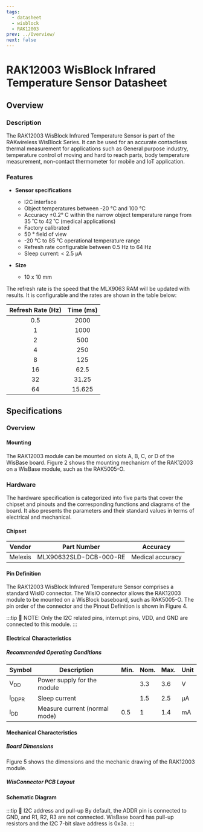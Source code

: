 ```yaml
---
tags:
  - datasheet
  - wisblock
  - RAK12003
prev: ../Overview/
next: false
---
```


# RAK12003 WisBlock Infrared Temperature Sensor Datasheet

## Overview

<rk-img
  src="/assets/images/wisblock/rak12003/datasheet/RAK12003.png"
  width="50%"
  caption="RAK12003 WisBlock Infrared Temperature Sensor "
/>

### Description

The RAK12003 WisBlock Infrared Temperature Sensor is part of the RAKwireless WisBlock Series. It can be used for an accurate contactless thermal measurement for applications such as General purpose industry, temperature control of moving and hard to reach parts, body temperature measurement, non-contact thermometer for mobile and IoT application.

### Features 

* **Sensor specifications**
  * I2C interface 
  * Object temperatures between -20&nbsp;°C and 100&nbsp;°C 
  * Accuracy ±0.2°&nbsp;C within the narrow object temperature range from 35&nbsp;˚C to 42&nbsp;˚C (medical applications)
  * Factory calibrated
  * 50&nbsp;° field of view
  * -20&nbsp;°C to 85&nbsp;°C operational temperature range
  * Refresh rate configurable between 0.5&nbsp;Hz to 64&nbsp;Hz
  * Sleep current: < 2.5&nbsp;µA 

* **Size**
    * 10 x 10&nbsp;mm

The refresh rate is the speed that the MLX9063 RAM will be updated with results. It is configurable and the rates are shown in the table below:


| Refresh Rate (Hz) | Time (ms) |
| :---------------: | :-------: |
|        0.5        |   2000    |
|         1         |   1000    |
|         2         |    500    |
|         4         |    250    |
|         8         |    125    |
|        16         |   62.5    |
|        32         |   31.25   |
|        64         |  15.625   |

## Specifications

### Overview


#### Mounting

The RAK12003 module can be mounted on slots A, B, C, or D of the WisBase board. Figure 2 shows the mounting mechanism of the RAK12003 on a WisBase module, such as the RAK5005-O.

<rk-img
  src="/assets/images/wisblock/rak12003/datasheet/RAK12003_mounting.png"
  width="50%"
  caption="RAK12003 WisBlock Infrared Temperature Sensor Mounting"
/>

### Hardware

The hardware specification is categorized into five parts that cover the chipset and pinouts and the corresponding functions and diagrams of the board. It also presents the parameters and their standard values in terms of electrical and mechanical.

#### Chipset

| Vendor  |      Part Number       |   **Accuracy**   |
| :-----: | :--------------------: | :--------------: |
| Melexis | MLX90632SLD-DCB-000-RE | Medical accuracy |

<rk-img
  src="/assets/images/wisblock/rak12003/datasheet/Melexis-MLX90632-FIR-Sensor.png"
  width="30%"
  caption="Melexis MLX90632 FIR sensor"
/>

#### Pin Definition

The RAK12003 WisBlock Infrared Temperature Sensor comprises a standard WisIO connector. The WisIO connector allows the RAK12003 module to be mounted on a WisBlock baseboard, such as RAK5005-O. The pin order of the connector and the Pinout Definition is shown in Figure 4. 

:::tip 📝 NOTE:
Only the I2C related pins, interrupt pins, VDD, and GND are connected to this module.
:::

<rk-img
  src="/assets/images/wisblock/rak12003/datasheet/rak12003_connector_pinout.png"
  width="50%"
  caption="RAK12003 WisBlock Infrared Temperature Sensor connector pinout"
/>

#### Electrical Characteristics

##### Recommended Operating Conditions


| Symbol           | Description                   | Min. | Nom. | Max. | Unit |
| ---------------- | ----------------------------- | ---- | ---- | ---- | ---- |
| V<sub>DD</sub>   | Power supply for the module   |      | 3.3  | 3.6  | V    |
| I<sub>DDPR</sub> | Sleep current                 |      | 1.5  | 2.5  | µA   |
| I<sub>DD</sub>   | Measure current (normal mode) | 0.5  | 1    | 1.4  | mA   |

<!--
| Symbol           | Description                      | Min.  | Nom.  | Max.  | Unit  |
| ---------------- | -------------------------------- | :---: | :---: | :---: | :---: |
| V<sub>DD</sub>   | Power supply for the module      |  1.6  |       |  3.6  |   V   |
| I<sub>shut</sub> | Shutdown current                 |   -   |  0.4  |   -   |  uA   |
| I<sub>DD</sub>   | Active V<sub>DD</sub>=3.6&nbsp;V |   -   |  3.7  |   -   |  uA   |

-->

#### Mechanical Characteristics

##### Board Dimensions

Figure 5 shows the dimensions and the mechanic drawing of the RAK12003 module.

<rk-img
  src="/assets/images/wisblock/rak12003/datasheet/RAK12003_mechanic_drawing.png"
  width="70%"
  caption="RAK12003 WisBlock Infrared Temperature Sensor Mechanic Drawing"
/>

##### WisConnector PCB Layout

<rk-img
  src="/assets/images/wisblock/rak12003/datasheet/MxxS1003K6M.png"
  width="100%"
  caption="WisConnector PCB footprint and recommendations"
/>

#### Schematic Diagram

<rk-img
  src="/assets/images/wisblock/rak12003/datasheet/RAK12003_schematic.png"
  width="70%"
  caption="RAK12003 WisBlock Infrared Temperature Sensor schematics"
/>

:::tip 📝 I2C address and pull-up
By default, the ADDR pin is connected to GND, and R1, R2, R3 are not connected. WisBase board has pull-up resistors and the I2C 7-bit slave address is 0x3a.
:::

